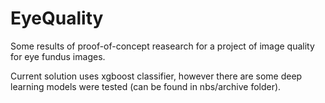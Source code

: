 # EyeQuality

Some results of proof-of-concept reasearch for a project of image quality for eye fundus images.

Current solution uses xgboost classifier, however there are some deep learning models were tested (can be found in nbs/archive folder).
